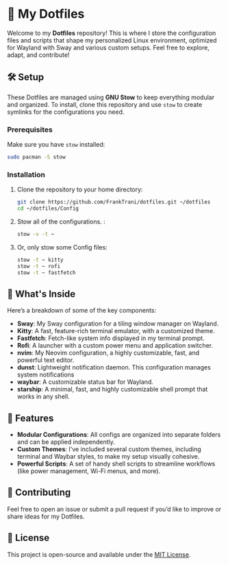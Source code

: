 # 🚀 My Dotfiles

Welcome to my **Dotfiles** repository! This is where I store the configuration files and scripts that shape my personalized Linux environment, optimized for Wayland with Sway and various custom setups. Feel free to explore, adapt, and contribute!

## 🛠️ Setup

These Dotfiles are managed using **GNU Stow** to keep everything modular and organized. To install, clone this repository and use `stow` to create symlinks for the configurations you need.

### Prerequisites

Make sure you have `stow` installed:

```bash
sudo pacman -S stow
```

### Installation

1. Clone the repository to your home directory:

   ```bash
   git clone https://github.com/FrankTrani/dotfiles.git ~/dotfiles
   cd ~/dotfiles/Config
   ```

2. Stow all of the configurations. :

   ```bash
   stow -v -t ~
   ```

3. Or, only stow some Config files:

   ```bash
   stow -t ~ kitty
   stow -t ~ rofi
   stow -t ~ fastfetch
   ```

## 📁 What's Inside

Here’s a breakdown of some of the key components:

- **Sway**: My Sway configuration for a tiling window manager on Wayland.
- **Kitty**: A fast, feature-rich terminal emulator, with a customized theme.
- **Fastfetch**: Fetch-like system info displayed in my terminal prompt.
- **Rofi**: A launcher with a custom power menu and application switcher.
- **nvim**: My Neovim configuration, a highly customizable, fast, and powerful text editor.
- **dunst**: Lightweight notification daemon. This configuration manages system notifications
- **waybar**: A customizable status bar for Wayland.
- **starship**: A minimal, fast, and highly customizable shell prompt that works in any shell.

## 🧩 Features

- **Modular Configurations**: All configs are organized into separate folders and can be applied independently.
- **Custom Themes**: I've included several custom themes, including terminal and Waybar styles, to make my setup visually cohesive.
- **Powerful Scripts**: A set of handy shell scripts to streamline workflows (like power management, Wi-Fi menus, and more).

## 🤝 Contributing

Feel free to open an issue or submit a pull request if you’d like to improve or share ideas for my Dotfiles.

## 📜 License

This project is open-source and available under the [MIT License](LICENSE).
